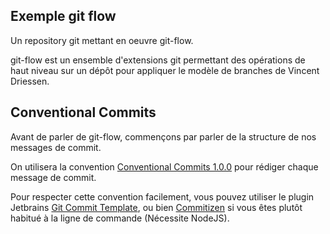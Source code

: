 Exemple git flow
----------------

Un repository git mettant en oeuvre git-flow.

git-flow est un ensemble d'extensions git permettant des opérations de haut niveau sur un dépôt pour appliquer le 
modèle de branches de Vincent Driessen.


Conventional Commits
--------------------
Avant de parler de git-flow, commençons par parler de la structure de nos messages de commit.

On utilisera la convention [Conventional Commits 1.0.0](https://www.conventionalcommits.org/fr/v1.0.0/) pour rédiger 
chaque message de commit.

Pour respecter cette convention facilement, vous pouvez utiliser le plugin Jetbrains [Git Commit Template](https://plugins.jetbrains.com/plugin/9861-git-commit-template), 
ou bien [Commitizen](https://github.com/commitizen/cz-cli) si vous êtes plutôt habitué à la ligne de commande (Nécessite NodeJS).
